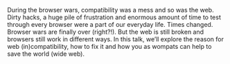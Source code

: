 During the browser wars, compatibility was a mess and so was the web. Dirty hacks, a huge pile of frustration and enormous amount of time to test through every browser were a part of our everyday life. Times changed. Browser wars are finally over (right?!). But the web is still broken and browsers still work in different ways. In this talk, we’ll explore the reason for web (in)compatibility, how to fix it and how you as wompats can help to save the world (wide web).
